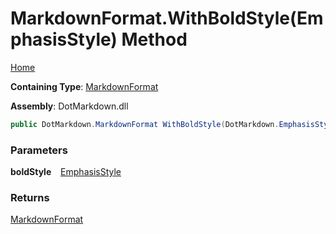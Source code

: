# MarkdownFormat\.WithBoldStyle\(EmphasisStyle\) Method

[Home](../../../README.md)

**Containing Type**: [MarkdownFormat](../README.md)

**Assembly**: DotMarkdown\.dll

```csharp
public DotMarkdown.MarkdownFormat WithBoldStyle(DotMarkdown.EmphasisStyle boldStyle)
```

### Parameters

**boldStyle** &ensp; [EmphasisStyle](../../EmphasisStyle/README.md)

### Returns

[MarkdownFormat](../README.md)

